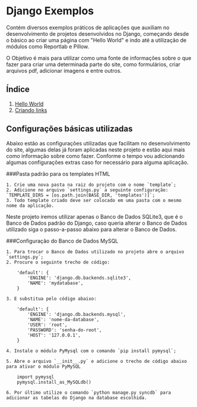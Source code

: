 Django Exemplos
===

Contém diversos exemplos práticos de aplicações que auxiliam no desenvolvimento de projetos desenvolvidos no Django, 
começando desde o básico ao criar uma página com "Hello World" e indo até a utilização de módulos como Reportlab e Pillow.

O Objetivo é mais para utilizar como uma fonte de informações sobre o que fazer para criar uma determinada parte do site,
como formulários, criar arquivos pdf, adicionar imagens e entre outros.



Índice
---

01. [Hello World](d01_hello_world)
02. [Criando links](d2_links)


Configurações básicas utilizadas
---

Abaixo estão as configurações utilizadas que facilitam no desenvolvimento do site, algumas delas já foram aplicadas neste 
projeto e estão aqui mais como informação sobre como fazer. Conforme o tempo vou adicionando algumas configurações extras
caso for necessário para alguma aplicação.


###Pasta padrão para os templates HTML

    1. Crie uma nova pasta na raiz do projeto com o nome `template`;
    2. Adicione no arquivo `settings.py` a seguinte configuração: `TEMPLATE_DIRS = [os.path.join(BASE_DIR, 'templates')]`;
    3. Todo template criado deve ser colocado em uma pasta com o mesmo nome da aplicação.


Neste projeto iremos utilizar apenas o Banco de Dados SQLite3, que é o Banco de Dados padrão do Django, caso queria alterar
o Banco de Dados utilizado siga o passo-a-passo abaixo para alterar o Banco de Dados.


###Configuração do Banco de Dados MySQL

    1. Para trocar o Banco de Dados utilizado no projeto abre o arquivo `settings.py`;
    2. Procure o seguinte trecho de código:

        'default': {
            'ENGINE': 'django.db.backends.sqlite3',
            'NAME': 'mydatabase',
        }

    3. E substitua pelo código abaixo:

        'default': {
            'ENGINE': 'django.db.backends.mysql',
            'NAME': 'nome-da-database',
            'USER': 'root',
            'PASSWORD': 'senha-do-root',
            'HOST': '127.0.0.1',
        }

    4. Instale o módulo PyMysql com o comando `pip install pymysql`;

    5. Abre o arquivo `__init__.py` e adicione o trecho de código abaixo para ativar o módulo PyMySQL

        import pymysql
        pymysql.install_as_MySQLdb()

    6. Por último utilize o comando `python manage.py syncdb` para adicionar as tabelas do Django na database escolhida.